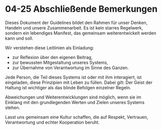 # 04-25 Abschließende Bemerkungen

Dieses Dokument der Guidelines bildet den Rahmen für unser Denken, Handeln und unsere Zusammenarbeit. Es ist kein starres Regelwerk, sondern ein lebendiges Manifest, das gemeinsam weiterentwickelt werden kann und soll.

Wir verstehen diese Leitlinien als Einladung:

- zur Reflexion über den eigenen Beitrag,
- zur bewussten Mitgestaltung unseres Systems,
- zur Übernahme von Verantwortung im Sinne des Ganzen.

Jede Person, die Teil dieses Systems ist oder mit ihm interagiert, ist eingeladen, diese Prinzipien mit Leben zu füllen. Dabei gilt: Der Geist der Haltung ist wichtiger als das blinde Befolgen einzelner Regeln.

Abweichungen und Weiterentwicklungen sind möglich, wenn sie im Einklang mit den grundlegenden Werten und Zielen unseres Systems stehen.

Lasst uns gemeinsam eine Kultur schaffen, die auf Respekt, Vertrauen, Verantwortung und echter Kooperation beruht.